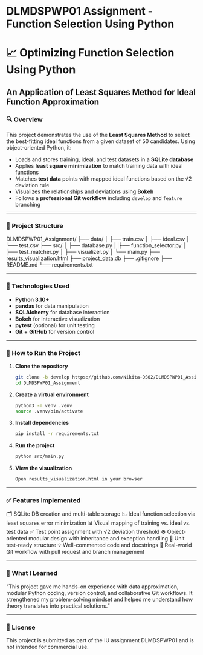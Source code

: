 # DLMDSPWP01 Assignment - Function Selection Using Python

# 📈 Optimizing Function Selection Using Python  
## An Application of Least Squares Method for Ideal Function Approximation

### 🔍 Overview

This project demonstrates the use of the **Least Squares Method** to select the best-fitting ideal functions from a given dataset of 50 candidates. Using object-oriented Python, it:

- Loads and stores training, ideal, and test datasets in a **SQLite database**
- Applies **least square minimization** to match training data with ideal functions
- Matches **test data** points with mapped ideal functions based on the √2 deviation rule
- Visualizes the relationships and deviations using **Bokeh**
- Follows a **professional Git workflow** including `develop` and `feature` branching

---

### 📁 Project Structure

DLMDSPWP01_Assignment/
├── data/
│ ├── train.csv
│ ├── ideal.csv
│ └── test.csv
├── src/
│ ├── database.py
│ ├── function_selector.py
│ ├── test_matcher.py
│ ├── visualizer.py
│ └── main.py
├── results_visualization.html
├── project_data.db
├── .gitignore
├── README.md
└── requirements.txt


---

### 📌 Technologies Used

- **Python 3.10+**
- **pandas** for data manipulation
- **SQLAlchemy** for database interaction
- **Bokeh** for interactive visualization
- **pytest** (optional) for unit testing
- **Git** + **GitHub** for version control

---

### 🔧 How to Run the Project

1. **Clone the repository**
   ```bash
   git clone -b develop https://github.com/Nikita-DS02/DLMDSPWP01_Assignment.git
   cd DLMDSPWP01_Assignment

2. **Create a virtual environment**
   ```bash
   python3 -m venv .venv
   source .venv/bin/activate


3. **Install dependencies**
    ```bash
    pip install -r requirements.txt

4. **Run the project**  
    ```bash
    python src/main.py

5. **View the visualization**
    ```bash
    Open results_visualization.html in your browser

---

### ✅ Features Implemented
🗂️ SQLite DB creation and multi-table storage
📉 Ideal function selection via least squares error minimization
📊 Visual mapping of training vs. ideal vs. test data
✅ Test point assignment with √2 deviation threshold
⚙️ Object-oriented modular design with inheritance and exception handling
🧪 Unit test-ready structure
💡 Well-commented code and docstrings
🔁 Real-world Git workflow with pull request and branch management

---

### 🧠 What I Learned
“This project gave me hands-on experience with data approximation, modular Python coding, version control, and collaborative Git workflows. It strengthened my problem-solving mindset and helped me understand how theory translates into practical solutions.”

---

### 📜 License
This project is submitted as part of the IU assignment DLMDSPWP01 and is not intended for commercial use.